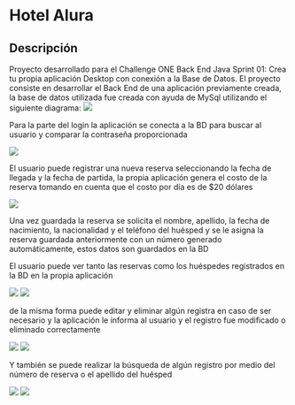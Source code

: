 # Hotel Alura
<h2>Descripción</h2>
Proyecto desarrollado para el Challenge ONE Back End Java Sprint 01: Crea tu propia aplicación Desktop con conexión a la Base de Datos. El proyecto consiste en desarrollar el Back End de una aplicación previamente creada, la base de datos utilizada fue creada con ayuda de MySql utilizando el siguiente diagrama:
<img src="https://github.com/DelianJ/hotelalura/assets/114271050/f803f792-bdf1-4324-baa0-5b5ce940e312"/>
<p>Para la parte del login la aplicación se conecta a la BD para buscar al usuario y comparar la contraseña proporcionada</p>
<img src="https://github.com/DelianJ/hotelalura/assets/114271050/5a99bff2-5b92-4750-ab9d-bd2c7f661328"/>
<p>El usuario puede registrar una nueva reserva seleccionando la fecha de llegada y la fecha de partida, la propia aplicación genera el costo de la reserva tomando en cuenta que el costo por día es de $20 dólares</p>
<img src="https://github.com/DelianJ/hotelalura/assets/114271050/733ddffa-4ab7-44c3-a29b-5a4304092d12"/>
<p>Una vez guardada la reserva se solicita el nombre, apellido, la fecha de nacimiento, la nacionalidad y el teléfono del huésped y se le asigna la reserva guardada anteriormente con un número generado automáticamente, estos datos son guardados en la BD</p>
<p>El usuario puede ver tanto las reservas como los huéspedes registrados en la BD en la propia aplicación</p>
<img src="https://github.com/DelianJ/hotelalura/assets/114271050/918569e9-5435-4fcc-b208-43e043c5933e"/>
<img src="https://github.com/DelianJ/hotelalura/assets/114271050/d00ae449-7b92-4bd4-bebb-5ae4fc921373"/>
<p>de la misma forma puede editar y eliminar algún registra en caso de ser necesario y la aplicación le informa al usuario y el registro fue modificado o eliminado correctamente</p>
<img src="https://github.com/DelianJ/hotelalura/assets/114271050/53427783-6b89-44ef-a3c1-a7479c85e9f5"/>
<img src="https://github.com/DelianJ/hotelalura/assets/114271050/77262e26-5cd6-4cbf-841d-f50f840959b7"/>
<p>Y también se puede realizar la búsqueda de algún registro por medio del número de reserva o el apellido del huésped</p>
<img src="https://github.com/DelianJ/hotelalura/assets/114271050/0af94d40-9806-4cc4-8c11-6f5b2ca49398"/>
<img src="https://github.com/DelianJ/hotelalura/assets/114271050/1891922a-6699-403c-ac4f-11bdd998c43b"/>
